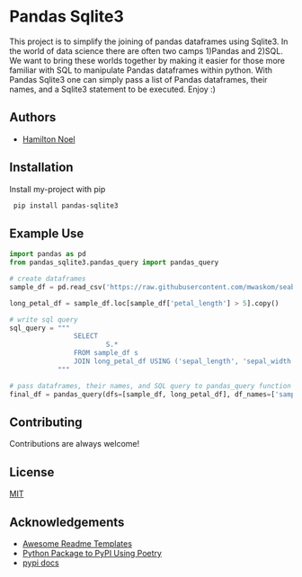 
# Pandas Sqlite3

This project is to simplify the joining of pandas dataframes using Sqlite3. 
In the world of data science there are often two camps 1)Pandas and 2)SQL. 
We want to bring these worlds together by making it easier for those more 
familiar with SQL to manipulate Pandas dataframes within python. With Pandas Sqlite3
one can simply pass a list of Pandas dataframes, their names, and a Sqlite3 statement
to be executed. Enjoy :) 


## Authors

- [Hamilton Noel](https://www.github.com/noelham)



## Installation

Install my-project with pip

```bash
 pip install pandas-sqlite3
```
    
## Example Use


```python
import pandas as pd
from pandas_sqlite3.pandas_query import pandas_query

# create dataframes
sample_df = pd.read_csv('https://raw.githubusercontent.com/mwaskom/seaborn-data/master/iris.csv')

long_petal_df = sample_df.loc[sample_df['petal_length'] > 5].copy()

# write sql query
sql_query = """
                SELECT 
                        S.*
                FROM sample_df s
                JOIN long_petal_df USING ('sepal_length', 'sepal_width', 'petal_length', 'petal_width', 'species')
            """

# pass dataframes, their names, and SQL query to pandas_query function
final_df = pandas_query(dfs=[sample_df, long_petal_df], df_names=['sample_df', 'long_petal_df'], sql=sql_query)
```
## Contributing

Contributions are always welcome!

## License

[MIT](https://choosealicense.com/licenses/mit/)

## Acknowledgements

 - [Awesome Readme Templates](https://awesomeopensource.com/project/elangosundar/awesome-README-templates)
 - [Python Package to PyPI Using Poetry](https://towardsdatascience.com/how-to-effortlessly-publish-your-python-package-to-pypi-using-poetry-44b305362f9f)
 - [pypi docs](https://packaging.python.org/en/latest/tutorials/packaging-projects/)